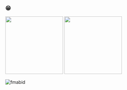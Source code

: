 ### :grin:

<p>
<img height="180em" src="https://github-readme-stats.vercel.app/api?username=fmabid&show_icons=true&hide_border=true&&count_private=true&include_all_commits=true" />
  <img height="180em" src="https://github-readme-stats.vercel.app/api/top-langs/?username=fmabid&exclude_repo=KNN-Image-Classification&show_icons=true&hide_border=true&layout=compact&langs_count=10"/>
</p>

<p><img align="center" src="https://github-readme-streak-stats.herokuapp.com/?user=fmabid&" alt="fmabid"/></p>

<!--
**fmabid/fmabid** is a ✨ _special_ ✨ repository because its `README.md` (this file) appears on your GitHub profile.

Here are some ideas to get you started:

- 🔭 I’m currently working on ...
- 🌱 I’m currently learning ...
- 👯 I’m looking to collaborate on ...
- 🤔 I’m looking for help with ...
- 💬 Ask me about ...
- 📫 How to reach me: ...
- 😄 Pronouns: ...
- ⚡ Fun fact: ...
-->

